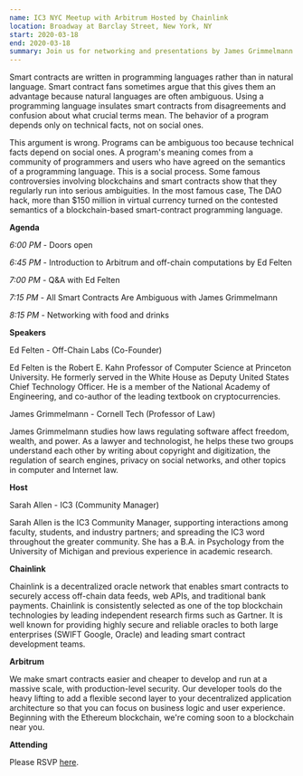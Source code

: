```yaml
---
name: IC3 NYC Meetup with Arbitrum Hosted by Chainlink
location: Broadway at Barclay Street, New York, NY
start: 2020-03-18
end: 2020-03-18
summary: Join us for networking and presentations by James Grimmelmann from Cornell Tech and IC3, and Ed Felten from Off-Chain Labs. 
---
```


Smart contracts are written in programming languages rather than in natural language. Smart contract fans sometimes argue that this gives them an advantage because natural languages are often ambiguous. Using a programming language insulates smart contracts from disagreements and confusion about what crucial terms mean. The behavior of a program depends only on technical facts, not on social ones.

This argument is wrong. Programs can be ambiguous too because technical facts depend on social ones. A program's meaning comes from a community of programmers and users who have agreed on the semantics of a programming language. This is a social process. Some famous controversies involving blockchains and smart contracts show that they regularly run into serious ambiguities. In the most famous case, The DAO hack, more than $150 million in virtual currency turned on the contested semantics of a blockchain-based smart-contract programming language. 


**Agenda**

*6:00 PM* - Doors open

*6:45 PM* - Introduction to Arbitrum and off-chain computations by Ed Felten

*7:00 PM* - Q&A with Ed Felten

*7:15 PM* - All Smart Contracts Are Ambiguous with James Grimmelmann

*8:15 PM* - Networking with food and drinks


**Speakers**

Ed Felten - Off-Chain Labs (Co-Founder)

Ed Felten is the Robert E. Kahn Professor of Computer Science at Princeton University. He formerly served in the White House as Deputy United States Chief Technology Officer. He is a member of the National Academy of Engineering, and co-author of the leading textbook on cryptocurrencies. 

James Grimmelmann - Cornell Tech (Professor of Law)

James Grimmelmann studies how laws regulating software affect freedom, wealth, and power. As a lawyer and technologist, he helps these two groups understand each other by writing about copyright and digitization, the regulation of search engines, privacy on social networks, and other topics in computer and Internet law. 


**Host**

Sarah Allen - IC3 (Community Manager)

Sarah Allen is the IC3 Community Manager, supporting interactions among faculty, students, and industry partners; and spreading the IC3 word throughout the greater community. She has a B.A. in Psychology from the University of Michigan and previous experience in academic research. 


**Chainlink**

Chainlink is a decentralized oracle network that enables smart contracts to securely access off-chain data feeds, web APIs, and traditional bank payments. Chainlink is consistently selected as one of the top blockchain technologies by leading independent research firms such as Gartner. It is well known for providing highly secure and reliable oracles to both large enterprises (SWIFT Google, Oracle) and leading smart contract development teams. 


**Arbitrum**

We make smart contracts easier and cheaper to develop and run at a massive scale, with production-level security. Our developer tools do the heavy lifting to add a flexible second layer to your decentralized application architecture so that you can focus on business logic and user experience. Beginning with the Ethereum blockchain, we're coming soon to a blockchain near you. 


**Attending**

Please RSVP <a href="https://events.chain.link/events/details/smartcontract-connected-smart-contracts-new-york-city-presents-ic3-nyc-meetup-with-arbitrum-hosted-by-chainlink/">here</a>.
